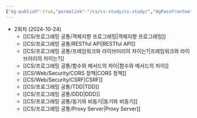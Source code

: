 ```yaml
---
{"dg-publish":true,"permalink":"/cs/cs-study/cs-study/","dgPassFrontmatter":true,"noteIcon":""}
---
```



- 2회차 (2024-10-24)
	- [[CS/프로그래밍 공통/객체지향  프로그래밍\|객체지향  프로그래밍]]
	- [[CS/프로그래밍 공통/RESTful API\|RESTful API]]
	- [[CS/프로그래밍 공통/프레임워크와 라이브러리의 차이는?\|프레임워크와 라이브러리의 차이는?]]
	- [[CS/프로그래밍 공통/함수와 메서드의 차이\|함수와 메서드의 차이]]
	- [[CS/Web/Security/CORS 정책\|CORS 정책]]
	- [[CS/Web/Security/CSRF\|CSRF]]
	- [[CS/프로그래밍 공통/TDD\|TDD]]
	- [[CS/프로그래밍 공통/DDD\|DDD]]
	- [[CS/프로그래밍 공통/동기와 비동기\|동기와 비동기]]
	- [[CS/프로그래밍 공통/Proxy Server\|Proxy Server]]
